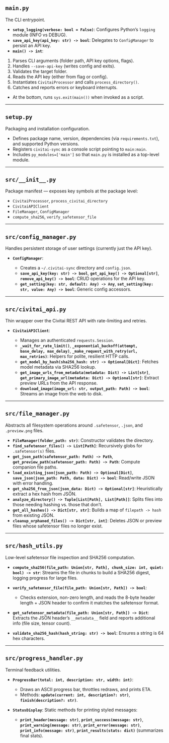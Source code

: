 
## `main.py`

The CLI entrypoint.

 - **`setup_logging(verbose: bool = False)`**: Configures Python’s `logging` module (INFO vs DEBUG).
 - **`save_api_key(api_key: str) -> bool`**: Delegates to `ConfigManager` to persist an API key.
 - **`main() -> int`**:

  1. Parses CLI arguments (folder path, API key options, flags).
  2. Handles `--save-api-key` (writes config and exits).
  3. Validates the target folder.
  4. Reads the API key (either from flag or config).
  5. Instantiates `CivitaiProcessor` and calls `process_directory()`.
  6. Catches and reports errors or keyboard interrupts.
 - At the bottom, runs `sys.exit(main())` when invoked as a script.

---

## `setup.py`

Packaging and installation configuration.

 - Defines package name, version, dependencies (via `requirements.txt`), and supported Python versions.
 - Registers `civitai-sync` as a console script pointing to `main:main`.
 - Includes `py_modules=['main']` so that `main.py` is installed as a top-level module.

---

## `src/__init__.py`

Package manifest — exposes key symbols at the package level:

 - `CivitaiProcessor`, `process_civitai_directory`
 - `CivitaiAPIClient`
 - `FileManager`, `ConfigManager`
 - `compute_sha256`, `verify_safetensor_file`

---

## `src/config_manager.py`

Handles persistent storage of user settings (currently just the API key).

 - **`ConfigManager`**:

   - Creates a `~/.civitai-sync` directory and `config.json`.
   - **`save_api_key(key: str) -> bool`**, **`get_api_key() -> Optional[str]`**, **`remove_api_key() -> bool`**: CRUD operations for the API key.
   - **`get_setting(key: str, default: Any) -> Any`**, **`set_setting(key: str, value: Any) -> bool`**: Generic config accessors.

---

## `src/civitai_api.py`

Thin wrapper over the Civitai REST API with rate-limiting and retries.

 - **`CivitaiAPIClient`**:

   - Manages an authenticated `requests.Session`.
   - **`_wait_for_rate_limit()`**, **`_exponential_backoff(attempt, base_delay, max_delay)`**, **`_make_request_with_retry(url, max_retries)`**: Helpers for polite, resilient HTTP calls.
   - **`get_model_by_hash(sha256_hash: str) -> Optional[Dict]`**: Fetches model metadata via SHA256 lookup.
   - **`get_image_urls_from_metadata(metadata: Dict) -> List[str]`**, **`get_primary_image_url(metadata: Dict) -> Optional[str]`**: Extract preview URLs from the API response.
   - **`download_image(image_url: str, output_path: Path) -> bool`**: Streams an image from the web to disk.

---

## `src/file_manager.py`

Abstracts all filesystem operations around `.safetensor`, `.json`, and `.preview.png` files.

 - **`FileManager(folder_path: str)`**: Constructor validates the directory.
 - **`find_safetensor_files() -> List[Path]`**: Recursively globs for `.safetensor(s)` files.
 - **`get_json_path(safetensor_path: Path) -> Path`**, **`get_preview_path(safetensor_path: Path) -> Path`**: Compute companion file paths.
 - **`load_existing_json(json_path: Path) -> Optional[Dict]`**, **`save_json(json_path: Path, data: Dict) -> bool`**: Read/write JSON with error handling.
 - **`get_sha256_from_json(json_data: Dict) -> Optional[str]`**: Heuristically extract a hex hash from JSON.
 - **`analyze_directory() -> Tuple[List[Path], List[Path]]`**: Splits files into those needing hashing vs. those that don’t.
 - **`get_all_hashes() -> Dict[str, str]`**: Builds a map of `filepath -> hash` from existing JSON.
 - **`cleanup_orphaned_files() -> Dict[str, int]`**: Deletes JSON or preview files whose safetensor files no longer exist.

---

## `src/hash_utils.py`

Low-level safetensor file inspection and SHA256 computation.

 - **`compute_sha256(file_path: Union[str, Path], chunk_size: int, quiet: bool) -> str`**: Streams the file in chunks to build a SHA256 digest, logging progress for large files.
 - **`verify_safetensor_file(file_path: Union[str, Path]) -> bool`**:

   - Checks extension, non-zero length, and reads the 8-byte header length + JSON header to confirm it matches the safetensor format.
 - **`get_safetensor_metadata(file_path: Union[str, Path]) -> Dict`**: Extracts the JSON header’s `__metadata__` field and reports additional info (file size, tensor count).
 - **`validate_sha256_hash(hash_string: str) -> bool`**: Ensures a string is 64 hex characters.

---

## `src/progress_handler.py`

Terminal feedback utilities.

 - **`ProgressBar(total: int, description: str, width: int)`**:

   - Draws an ASCII progress bar, throttles redraws, and prints ETA.
   - Methods: **`update(current: int, description?: str)`**, **`finish(description?: str)`**.
 - **`StatusDisplay`**: Static methods for printing styled messages:

   - **`print_header(message: str)`**, **`print_success(message: str)`**, **`print_warning(message: str)`**, **`print_error(message: str)`**, **`print_info(message: str)`**, **`print_results(stats: dict)`** (summarizes final stats).

